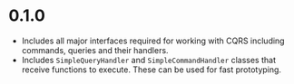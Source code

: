 # 0.1.0

- Includes all major interfaces required for working with CQRS including commands, queries and their handlers.
- Includes `SimpleQueryHandler` and `SimpleCommandHandler` classes that receive functions to execute. These can be used for fast prototyping.